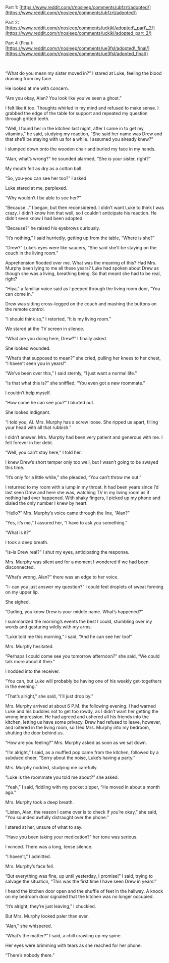 Part 1: [https://www.reddit.com/r/nosleep/comments/ubfzrt/adopted/](https://www.reddit.com/r/nosleep/comments/ubfzrt/adopted/)

Part 2: [https://www.reddit.com/r/nosleep/comments/uckjkl/adopted\_part\_2/](https://www.reddit.com/r/nosleep/comments/uckjkl/adopted_part_2/)

Part 4 (Final): [https://www.reddit.com/r/nosleep/comments/ue3fsl/adopted\_final/](https://www.reddit.com/r/nosleep/comments/ue3fsl/adopted_final/)

&#x200B;

“What do you mean my sister moved in?” I stared at Luke, feeling the blood draining from my face.

He looked at me with concern.

“Are you okay, Alan? You look like you’ve seen a ghost.”

I felt like it too. Thoughts whirled in my mind and refused to make sense. I grabbed the edge of the table for support and repeated my question through gritted teeth.

“Well, I found her in the kitchen last night, after I came in to get my vitamins,” he said, studying my reaction, “She said her name was Drew and that she’ll be staying with us for a while. I assumed you already knew?”

I slumped down onto the wooden chair and buried my face in my hands.

“Alan, what’s wrong?” he sounded alarmed, “She *is* your sister, right?”

My mouth felt as dry as a cotton ball.

“So, you-you can see her too?” I asked.

Luke stared at me, perplexed.

“Why wouldn’t I be able to see her?”

“Because…” I began, but then reconsidered. I didn’t want Luke to think I was crazy. I didn’t know him that well, so I couldn’t anticipate his reaction. He didn’t even know I had been adopted.

“Because?” he raised his eyebrows curiously.

“It’s nothing,” I said hurriedly, getting up from the table, “Where is she?”

“Drew?” Luke’s eyes were like saucers, “She said she’ll be staying on the couch in the living room.”

Apprehension flooded over me. What was the meaning of this? Had Mrs. Murphy been lying to me all these years? Luke had spoken about Drew as though she was a living, breathing being. So that meant she had to be real, right?

“Hiya,” a familiar voice said as I peeped through the living room door, “You can come in.”

Drew was sitting cross-legged on the couch and mashing the buttons on the remote control.

“I should think so,” I retorted, “It is my living room.”

We stared at the TV screen in silence.

“What are you doing here, Drew?” I finally asked.

She looked wounded.

“What’s that supposed to mean?” she cried, pulling her knees to her chest, “I haven’t seen you in years!”

“We’ve been over this,” I said sternly, “I just want a normal life.”

“Is that what this is?” she sniffled, “You even got a new roommate.”

I couldn’t help myself.

“How come he can see you?” I blurted out.

She looked indignant.

“I told you, Al. Mrs. Murphy has a screw loose. She ripped us apart, filling your head with all that rubbish.”

I didn’t answer. Mrs. Murphy had been very patient and generous with me. I felt forever in her debt.

“Well, you can’t stay here,” I told her.

I knew Drew’s short temper only too well, but I wasn’t going to be swayed this time.

“It’s only for a little while,” she pleaded, “You can’t throw me out.”

I returned to my room with a lump in my throat. It had been years since I’d last seen Drew and here she was, watching TV in my living room as if nothing had ever happened. With shaky fingers, I picked up my phone and dialed the only number I knew by heart.

“Hello?” Mrs. Murphy’s voice came through the line, “Alan?”

“Yes, it’s me,” I assured her, “I have to ask you something.”

“What is it?”

I took a deep breath.

“Is-is Drew real?” I shut my eyes, anticipating the response.

Mrs. Murphy was silent and for a moment I wondered if we had been disconnected.

“What’s wrong, Alan?” there was an edge to her voice.

“I- can you just answer my question?” I could feel droplets of sweat forming on my upper lip.

She sighed.

“Darling, you know Drew is your middle name. What’s happened?”

I summarized the morning’s events the best I could, stumbling over my words and gesturing wildly with my arms.

“Luke told me this morning,” I said, “And he can see her too!”

Mrs. Murphy hesitated.

“Perhaps I could come see you tomorrow afternoon?” she said, “We could talk more about it then.”

I nodded into the receiver.

“You can, but Luke will probably be having one of his weekly get-togethers in the evening.”

“That’s alright,” she said, “I’ll just drop by.”

Mrs. Murphy arrived at about 6 P.M. the following evening. I had warned Luke and his buddies not to get too rowdy, as I didn’t want her getting the wrong impression. He had agreed and ushered all his friends into the kitchen, letting us have some privacy. Drew had refused to leave, however, and loitered in the living room, so I led Mrs. Murphy into my bedroom, shutting the door behind us.

“How are you feeling?” Mrs. Murphy asked as soon as we sat down.

“I’m alright,” I said, as a muffled pop came from the kitchen, followed by a subdued cheer, “Sorry about the noise, Luke’s having a party.”

Mrs. Murphy nodded, studying me carefully.

“Luke is the roommate you told me about?” she asked.

“Yeah,” I said, fiddling with my pocket zipper, “He moved in about a month ago.”

Mrs. Murphy took a deep breath.

“Listen, Alan, the reason I came over is to check if you’re okay,” she said, “You sounded awfully distraught over the phone.”

I stared at her, unsure of what to say.

“Have you been taking your medication?” her tone was serious.

I winced. There was a long, tense silence.

“I haven’t,” I admitted.

Mrs. Murphy’s face fell.

“But everything was fine, up until yesterday, I promise!” I said, trying to salvage the situation, “This was the first time I have seen Drew in years!”

I heard the kitchen door open and the shuffle of feet in the hallway. A knock on my bedroom door signaled that the kitchen was no longer occupied.

“It’s alright, they’re just leaving,” I chuckled.

But Mrs. Murphy looked paler than ever.

“Alan,” she whispered.

“What’s the matter?” I said, a chill crawling up my spine.

Her eyes were brimming with tears as she reached for her phone.

“There’s nobody there.”